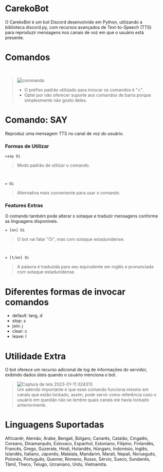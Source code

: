 # CarekoBot
O CarekoBot é um bot Discord desenvolvido em Python, utilizando a biblioteca discord.py, com recursos avançados de Text-to-Speech (TTS) para reproduzir mensagens nos canais de voz em que o usuário está presente.<br />

# Comandos
<br />

> ![commands](https://user-images.githubusercontent.com/41995706/211715227-889813d5-24cf-4ea2-a96a-3d9a1efd2b29.png)
> * O prefixo padrão utilizado para invocar os comandos é "=".<br />
> * Optei por não oferecer suporte aos comandos de barra porque simplesmente não gosto deles.<br />

# Comando: SAY
Reproduz uma mensagem TTS no canal de voz do usuário.<br />

### Formas de Utilizar
```
=say Oi
```
> Modo padrão de utilizar o comando.<br />

<br />

```
= Oi
```
> Alternativa mais conveniente para usar o comando.<br />

### Features Extras
O comando também pode alterar o sotaque e traduzir mensagens conforme as linguagens disponíveis.<br />
```
= [en] Oi
```
> O bot vai falar "Oi", mas com sotaque estadunidense.<br />

<br />

```
= [t/en] Oi
```
> A palavra é traduzida para seu equivalente em inglês e pronunciada com sotaque estadunidense.<br />

# Diferentes formas de invocar comandos
- default: lang, d<br />
- stop: s<br />
- join: j<br />
- clear: c<br />
- leave: l<br />

# Utilidade Extra
O bot oferece um recurso adicional de log de informações do servidor, exibindo dados úteis quando o usuário menciona o bot.
> ![Captura de tela 2023-01-11 024313](https://user-images.githubusercontent.com/41995706/211726783-0baf3369-c946-4776-b18f-8b2457bb243b.png)<br />
> Um adendo importante é que esse comando funciona mesmo em canais que estão lockado, assim, pode servir como referência caso o usuário em questão não se lembre quais canais ele havia lockado anteriormente. <br />

# Linguagens Suportadas
Africanêr, Alemão, Árabe, Bengali, Búlgaro, Canarês, Catalão, Cingalês, Coreano, Dinamarquês, Eslovaco, Espanhol, Estoniano, Filipino, Finlandês, Francês, Grego, Guzerate, Hindi, Holandês, Húngaro, Indonésio, Inglês, Islandês, Italiano, Japonês, Malaiala, Mandarim, Marati, Nepali, Norueguês, Polonês, Português, Quemer, Romeno, Russo, Sérvio, Sueco, Sundanês, Tâmil, Theco, Telugo, Ucraniano, Urdu, Vietnamita.<br />
